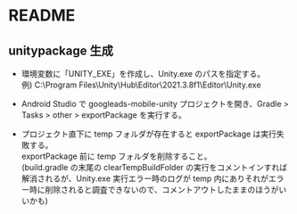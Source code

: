 # README

## unitypackage 生成

- 環境変数に「UNITY_EXE」を作成し、Unity.exe のパスを指定する。  
  例) C:\Program Files\Unity\Hub\Editor\2021.3.8f1\Editor\Unity.exe

- Android Studio で googleads-mobile-unity プロジェクトを開き、Gradle > Tasks > other > exportPackage を実行する。

- プロジェクト直下に temp フォルダが存在すると exportPackage は実行失敗する。  
  exportPackage 前に temp フォルダを削除すること。  
  (build.gradle の末尾の clearTempBuildFolder の実行をコメントインすれば解消されるが、Unity.exe 実行エラー時のログが temp 内にありそれがエラー時に削除されると調査できないので、コメントアウトしたままのほうがいいかも)
